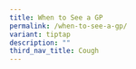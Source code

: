 ```yaml
---
title: When to See a GP
permalink: /when-to-see-a-gp/
variant: tiptap
description: ""
third_nav_title: Cough
---
```

